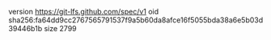 version https://git-lfs.github.com/spec/v1
oid sha256:fa64dd9cc2767565791537f9a5b60da8afce16f5055bda38a6e5b03d39446b1b
size 2799
